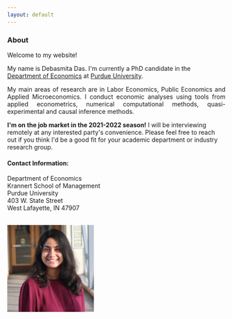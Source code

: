 ```yaml
---
layout: default
---
```


### About

Welcome to my website!

My name is Debasmita Das. I'm currently a PhD candidate in the [Department of Economics](https://krannert.purdue.edu/academics/economics/) at [Purdue University](https://www.purdue.edu/). 

<div style="text-align: justify"> My main areas of research are in Labor Economics, Public Economics and Applied Microeconomics. I conduct economic analyses using tools from applied econometrics, numerical computational methods, quasi-experimental and causal inference methods. 
</div>

**I'm on the job market in the 2021-2022 season!** I will be interviewing remotely at any interested party's convenience. Please feel free to reach out if you think I'd be a good fit for your academic department or industry research group.

#### Contact Information:
Department of Economics <br>
Krannert School of Management <br>
Purdue University <br>
403 W. State Street <br>
West Lafayette, IN 47907

<br> 

<img src="headshot.jpg" style="width:200px;height:200px;">
<!-- <img class="profile-picture" src="me.png"> -->
<br>







<br><br><br>
